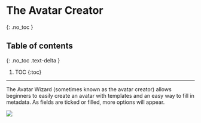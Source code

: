 # The Avatar Creator
{: .no_toc }

## Table of contents
{: .no_toc .text-delta }

1. TOC
{:toc}

---

The Avatar Wizard (sometimes known as the avatar creator) allows beginners to easily create an avatar with templates and an easy way to fill in metadata. As fields are ticked or filled, more options will appear.

![](https://github.com/Slymeball/figura-wiki/blob/main/images/figura/panel/wizard/.png?raw=true)